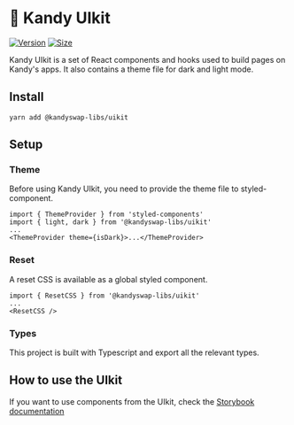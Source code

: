 # 🍬 Kandy UIkit

[![Version](https://img.shields.io/npm/v/@kandyswap-libs/uikit)](https://www.npmjs.com/package/@kandyswap-libs/uikit) [![Size](https://img.shields.io/bundlephobia/min/@kandyswap-libs/uikit)](https://www.npmjs.com/package/@kandyswap-libs/uikit)

Kandy UIkit is a set of React components and hooks used to build pages on Kandy's apps. It also contains a theme file for dark and light mode.

## Install

`yarn add @kandyswap-libs/uikit`

## Setup

### Theme

Before using Kandy UIkit, you need to provide the theme file to styled-component.

```
import { ThemeProvider } from 'styled-components'
import { light, dark } from '@kandyswap-libs/uikit'
...
<ThemeProvider theme={isDark}>...</ThemeProvider>
```

### Reset

A reset CSS is available as a global styled component.

```
import { ResetCSS } from '@kandyswap-libs/uikit'
...
<ResetCSS />
```

### Types

This project is built with Typescript and export all the relevant types.

## How to use the UIkit

If you want to use components from the UIkit, check the [Storybook documentation](https://kandyswap.github.io/kandy-uikit/)
